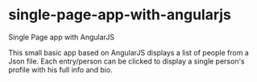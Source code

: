 single-page-app-with-angularjs
==============================

Single Page app with AngularJS

This small basic app based on AngularJS displays a list of people from a Json file. 
Each entry/person can be clicked to display a single person's profile with his full info and bio.
